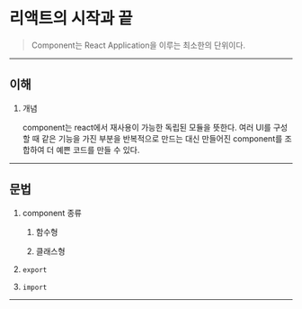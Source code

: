 # 리액트의 시작과 끝

> Component는 React Application을 이루는 최소한의 단위이다.

---

## 이해

1. 개념

   component는 react에서 재사용이 가능한 독립된 모듈을 뜻한다. 여러 UI를 구성할 때 같은 기능을 가진 부분을 반복적으로 만드는 대신 만들어진 component를 조합하여 더 예쁜 코드를 만들 수 있다.

---

## 문법

1. component 종류

   1. 함수형

   2. 클래스형

2. `export`

3. `import`

---
